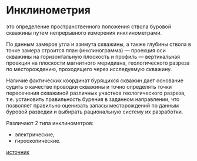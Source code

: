 # Инклинометрия

это определение пространственного положения ствола буровой скважины путем непрерывного измерения инклинометрами.  
  
По данным замеров угла и азимута скважины, а также глубины ствола в точке замера строится план (инклинограмма) — проекция оси скважины на горизонтальную плоскость и профиль — вертикальная проекция на плоскости магнитного меридиана, геологического разреза по месторождению, проходящего через исследуемую скважину.  
  
Наличие фактических координат бурящихся скважин дает основание судить о качестве проводки скважины и точно определять точки пересечения скважиной различных участков геологического разреза, т.е. установить правильность бурения в заданном направлении, что позволяет правильно оценивать запасы месторождений по данным буровой разведки и выбирать рациональную систему их разработки.  
  
Различают 2 типа инклинометров:  

- электрические,
- гироскопические.


[источник](https://neftegaz.ru/tech-library/ngk/147519-inklinometriya/)
